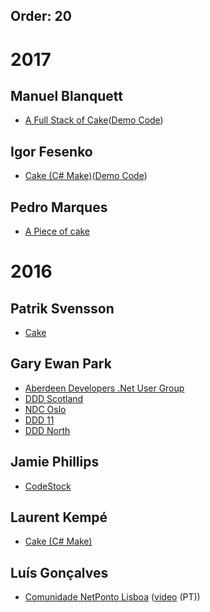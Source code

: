 ﻿Order: 20
---

# 2017

## Manuel Blanquett

* [A Full Stack of Cake](https://slides.com/manuelblanquett/a-full-stack-of-cake)([Demo Code](https://github.com/nalla/a-full-stack-of-cake))

## Igor Fesenko

* [Cake (C# Make)](https://www.slideshare.net/ssuser8ad51a/cake-c-make-77085334)([Demo Code](https://github.com/Ky7m/DemoCode/tree/master/CakeBuild))

## Pedro Marques

* [A Piece of cake](https://slides.com/pitermarx/cake/)

# 2016

## Patrik Svensson

* [Cake](http://www.slideshare.net/PatrikSvensson14/cake-66612025)

## Gary Ewan Park

* [Aberdeen Developers .Net User Group](http://www.slideshare.net/gep13/having-your-cake-and-eating-it-too)
* [DDD Scotland](http://www.slideshare.net/gep13/having-your-cake-and-eating-it-too-dddscotland)
* [NDC Oslo](http://www.slideshare.net/gep13/having-your-cake-and-eating-it-too-ndc-oslo-2016)
* [DDD 11](http://www.slideshare.net/gep13/a-piece-of-cake-ddd11-reading)
* [DDD North](http://www.slideshare.net/gep13/a-piece-of-cake-ddd-north)

## Jamie Phillips

* [CodeStock](http://www.slideshare.net/JamiePhillips15/builds-with-a-side-of-cake-codestock-2016)

## Laurent Kempé

* [Cake (C# Make)](https://sway.com/G8xS5gVqbwOA9euI)

## Luís Gonçalves

* [Comunidade NetPonto Lisboa](https://luisfsgoncalves.files.wordpress.com/2016/11/cake.pdf) ([video](https://www.youtube.com/watch?v=NdKNmtf9nIU) (PT))
